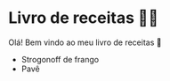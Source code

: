 # Livro de receitas :man_cook:

Olá! Bem vindo ao meu livro de receitas :cookie:

- Strogonoff de frango
- Pavê